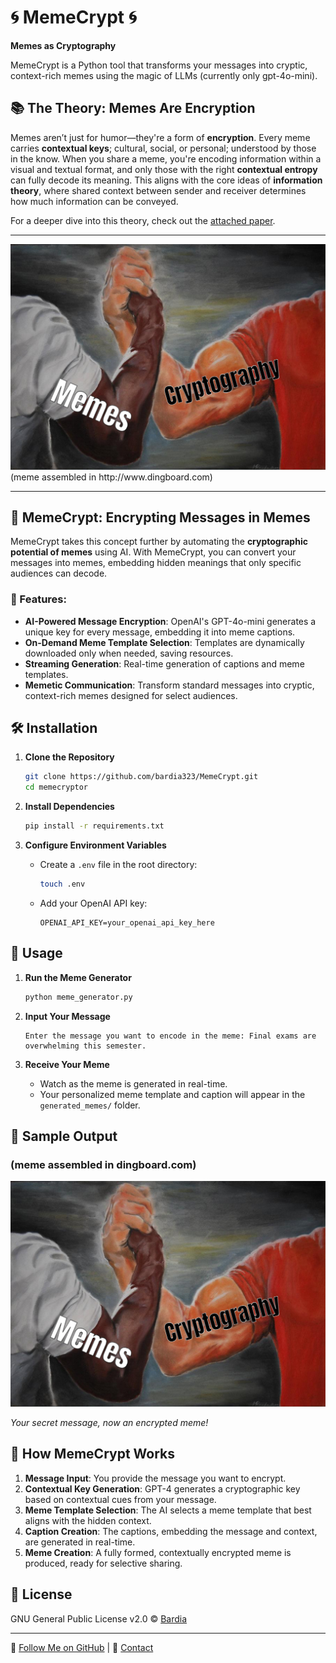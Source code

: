 # 🌀 MemeCrypt 🌀

**Memes as Cryptography**

MemeCrypt is a Python tool that transforms your messages into cryptic, context-rich memes using the magic of LLMs (currently only gpt-4o-mini).


## 📚 The Theory: Memes Are Encryption

Memes aren’t just for humor—they're a form of **encryption**. Every meme carries **contextual keys**; cultural, social, or personal; understood by those in the know. When you share a meme, you're encoding information within a visual and textual format, and only those with the right **contextual entropy** can fully decode its meaning. This aligns with the core ideas of **information theory**, where shared context between sender and receiver determines how much information can be conveyed.

For a deeper dive into this theory, check out the [attached paper](paper.md).

---

<img src="for_cherished_gangster.png" alt="MemeCrypt Showcase" width="512"/>
(meme assembled in http://www.dingboard.com)

---

## 🚀 MemeCrypt: Encrypting Messages in Memes

MemeCrypt takes this concept further by automating the **cryptographic potential of memes** using AI. With MemeCrypt, you can convert your messages into memes, embedding hidden meanings that only specific audiences can decode.

### 🔑 Features:

- **AI-Powered Message Encryption**: OpenAI's GPT-4o-mini generates a unique key for every message, embedding it into meme captions.
- **On-Demand Meme Template Selection**: Templates are dynamically downloaded only when needed, saving resources.
- **Streaming Generation**: Real-time generation of captions and meme templates.
- **Memetic Communication**: Transform standard messages into cryptic, context-rich memes designed for select audiences.

## 🛠 Installation

1. **Clone the Repository**
    ```bash
    git clone https://github.com/bardia323/MemeCrypt.git
    cd memecryptor
    ```

2. **Install Dependencies**
    ```bash
    pip install -r requirements.txt
    ```

3. **Configure Environment Variables**
    - Create a `.env` file in the root directory:
        ```bash
        touch .env
        ```
    - Add your OpenAI API key:
        ```env
        OPENAI_API_KEY=your_openai_api_key_here
        ```

## 🎯 Usage

1. **Run the Meme Generator**
    ```bash
    python meme_generator.py
    ```

2. **Input Your Message**
    ```
    Enter the message you want to encode in the meme: Final exams are overwhelming this semester.
    ```

3. **Receive Your Meme**
    - Watch as the meme is generated in real-time.
    - Your personalized meme template and caption will appear in the `generated_memes/` folder.

## 📸 Sample Output
### (meme assembled in dingboard.com)
![Generated Meme](for_cherished_gangster.png)

*Your secret message, now an encrypted meme!*

## 🧠 How MemeCrypt Works

1. **Message Input**: You provide the message you want to encrypt.
2. **Contextual Key Generation**: GPT-4 generates a cryptographic key based on contextual cues from your message.
3. **Meme Template Selection**: The AI selects a meme template that best aligns with the hidden context.
4. **Caption Creation**: The captions, embedding the message and context, are generated in real-time.
5. **Meme Creation**: A fully formed, contextually encrypted meme is produced, ready for selective sharing.

## 📜 License

GNU General Public License v2.0 © [Bardia](https://github.com/bardia323)

---

🔗 [Follow Me on GitHub](https://github.com/bardia323) | 📧 [Contact](mailto:bardia.shahrestani@mail.mcgill.ca)

